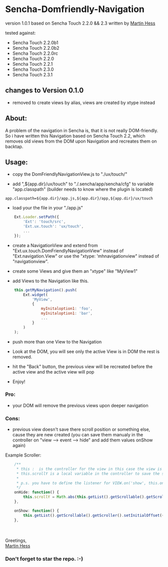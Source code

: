 Sencha-Domfriendly-Navigation
=============================

version 1.0.1
based on Sencha Touch 2.2.0 && 2.3
written by [Martin Hess](https://github.com/p5hema2)

tested against:   
- Sencha Touch 2.2.0b1  
- Sencha Touch 2.2.0b2  
- Sencha Touch 2.2.0rc  
- Sencha Touch 2.2.0
- Sencha Touch 2.2.1
- Sencha Touch 2.3.0
- Sencha Touch 2.3.1

## changes to Version 0.1.0

- removed to create views by alias, views are created by xtype instead

## About:

A problem of the navigation in Sencha is, that it is not really DOM-friendly.  
So i have written this Navigation based on Sencha Touch 2.2, which removes old views from the DOM upon Navigation and recreates them on backtap.

## Usage:


- copy the DomFriendlyNavigationView.js to "./ux/touch/"

- add ",${app.dir}/ux/touch" to "./.sencha/app/sencha/cfg" to variable "app.classpath" 
(builder needs to know where the plugin is located)

```
app.classpath=${app.dir}/app.js,${app.dir}/app,${app.dir}/ux/touch
```

- load your the file in your "./app.js"

```javascript
    Ext.Loader.setPath({
    	'Ext': 'touch/src',
    	'Ext.ux.touch': 'ux/touch',
    	...
    });
```
- create a NavigationView and extend from "Ext.ux.touch.DomFriendlyNavigationView" instead of "Ext.navigation.View"
or use the "xtype: 'mhnavigationview" instead of "navigationview".

- create some Views and give them an "xtype" like "MyView1"

- add Views to the Navigation like this.

```javascript
    this.getMyNavigation().push(
    	Ext.widget(
    		'MyView',
    		{
    			myInitaloption1: 'foo',
    			myInitaloption1: 'bar',
    			...
    		}
    	)
    ); 
```
- push more than one View to the Navigation

- Look at the DOM, you will see only the active View is in DOM the rest is removed.

- hit the "Back" button, the previous view will be recreated before the active view and the active view will pop

- Enjoy!


### Pro:


- your DOM will remove the previous views upon deeper navigation

### Cons:

- previous view doesn't save there scroll position or something else, cause they are new created
(you can save them manualy in the controller on "view --> event --> hide" and add them values onShow again)

Example Scroller:

```javascript
    /**
     * this :  is the controller for the view in this case the view is a list
     * this.scrollY is a local variable in the controller to save the scrollposition outside the view
     * 
     * p.s. you have to define the listener for VIEW.on('show', this.onShow, this) and respective hide beforehand of course
     */
    onHide: function() {
        this.scrollY = Math.abs(this.getList().getScrollable().getScroller().getTranslatable().y);
    },

    onShow: function() {
        this.getList().getScrollable().getScroller().setInitialOffset({ x: 0, y: this.scrollY ? this.scrollY : 0})
    },
```

<br><br>
Greetings,  
[Martin Hess](https://github.com/p5hema2)  

### Don't forget to star the repo. :-)
